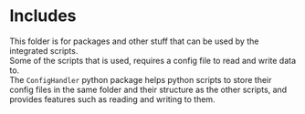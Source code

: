# Includes
This folder is for packages and other stuff that can be used by the integrated scripts. <br >
Some of the scripts that is used, requires a config file to read and write data to. <br >
The ``ConfigHandler`` python package helps python scripts to store their config files in the same folder and their structure as the other scripts, and provides features such as reading and writing to them.